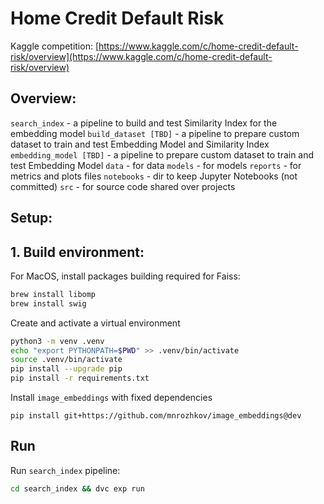 Home Credit Default Risk
==============================

Kaggle competition: [https://www.kaggle.com/c/home-credit-default-risk/overview](https://www.kaggle.com/c/home-credit-default-risk/overview)


Overview:
------


`search_index` - a pipeline to build and test Similarity Index for the embedding model
`build_dataset [TBD]` - a pipeline to prepare custom dataset to train and test Embedding Model and Similarity Index
`embedding_model [TBD]` - a pipeline to prepare custom dataset to train and test Embedding Model
`data` - for data 
`models` - for models
`reports` - for  metrics and plots files 
`notebooks` - dir to keep Jupyter Notebooks (not committed)
`src` - for source code shared over projects


Setup:
------

## 1. Build environment:

For MacOS, install packages building required for Faiss:
```bash 
brew install libomp
brew install swig
```

Сreate and activate a virtual environment
```bash
python3 -m venv .venv
echo "export PYTHONPATH=$PWD" >> .venv/bin/activate
source .venv/bin/activate
pip install --upgrade pip
pip install -r requirements.txt
```

Install `image_embeddings` with fixed dependencies
```
pip install git+https://github.com/mnrozhkov/image_embeddings@dev
```


## Run 

Run `search_index` pipeline:
```bash
cd search_index && dvc exp run
```